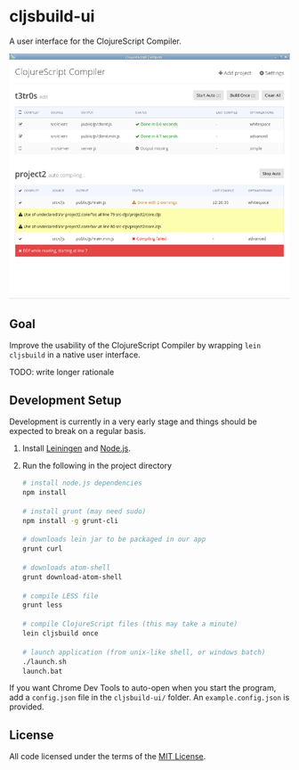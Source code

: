 # cljsbuild-ui

A user interface for the ClojureScript Compiler.

<img src="screenshots/2014-10-17-preview.png">

## Goal

Improve the usability of the ClojureScript Compiler by wrapping `lein cljsbuild`
in a native user interface.

TODO: write longer rationale

## Development Setup

Development is currently in a very early stage and things should be expected to
break on a regular basis.

1. Install [Leiningen] and [Node.js].
1. Run the following in the project directory

    ```sh
    # install node.js dependencies
    npm install

    # install grunt (may need sudo)
    npm install -g grunt-cli

    # downloads lein jar to be packaged in our app
    grunt curl

    # downloads atom-shell
    grunt download-atom-shell

    # compile LESS file
    grunt less

    # compile ClojureScript files (this may take a minute)
    lein cljsbuild once

    # launch application (from unix-like shell, or windows batch)
    ./launch.sh
    launch.bat
    ```

If you want Chrome Dev Tools to auto-open when you start the program, add a
`config.json` file in the `cljsbuild-ui/` folder. An `example.config.json` is
provided.

## License

All code licensed under the terms of the [MIT
License](https://github.com/oakmac/cljsbuild-ui/blob/master/LICENSE.md).

[Leiningen]:http://leiningen.org
[Node.js]:http://nodejs.org
[Atom Shell]:https://github.com/atom/atom-shell
